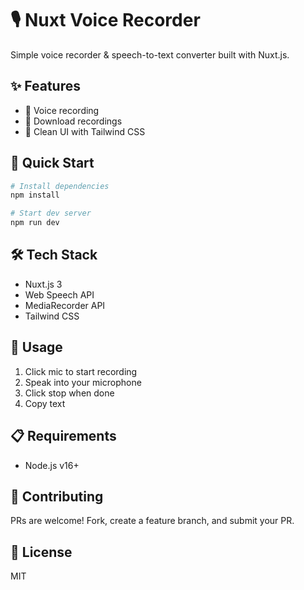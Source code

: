 # 🎙️ Nuxt Voice Recorder

Simple voice recorder & speech-to-text converter built with Nuxt.js.

## ✨ Features

- 🎤 Voice recording
- 💾 Download recordings
- 🎨 Clean UI with Tailwind CSS

## 🚀 Quick Start

```bash
# Install dependencies
npm install

# Start dev server
npm run dev
```

## 🛠️ Tech Stack

- Nuxt.js 3
- Web Speech API
- MediaRecorder API
- Tailwind CSS

## 📝 Usage

1. Click mic to start recording
2. Speak into your microphone
3. Click stop when done
4. Copy text

## 📋 Requirements

- Node.js v16+

## 🤝 Contributing

PRs are welcome! Fork, create a feature branch, and submit your PR.

## 📜 License

MIT
